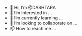 - 👋 Hi, I’m @DASHTARA
- 👀 I’m interested in ...
- 🌱 I’m currently learning ...
- 💞️ I’m looking to collaborate on ...
- 📫 How to reach me ...

<!---
DASHTARA/DASHTARA is a ✨ special ✨ repository because its `README.md` (this file) appears on your GitHub profile.
You can click the Preview link to take a look at your changes.
--->
